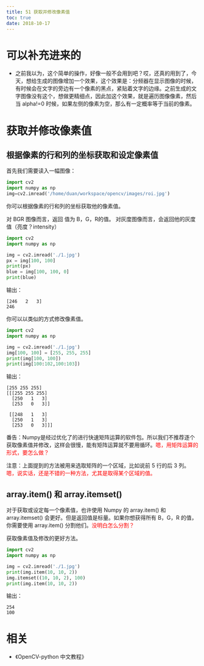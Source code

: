 ```yaml
---
title: 51 获取并修改像素值
toc: true
date: 2018-10-17
---
```

# 可以补充进来的

- 之前我以为，这个简单的操作，好像一般不会用到吧？哎，还真的用到了，今天，想给生成的图像增加一个效果，这个效果是：分频器在显示图像的时候，有时候会在文字的旁边有一个像素的黑点，紧贴着文字的边缘。之前生成的文字图像没有这个，想做更精细点，因此加这个效果，就是遍历图像像素，然后当 alpha!=0 时候，如果左侧的像素为空，那么有一定概率等于当前的像素。

# 获取并修改像素值

## 根据像素的行和列的坐标获取和设定像素值

首先我们需要读入一幅图像：

```py
import cv2
import numpy as np
img=cv2.imread('/home/duan/workspace/opencv/images/roi.jpg')
```
你可以根据像素的行和列的坐标获取他的像素值。

对 BGR 图像而言，返回 值为 B，G，R的值。
对灰度图像而言，会返回他的灰度值（亮度？intensity）

```py
import cv2
import numpy as np

img = cv2.imread('./1.jpg')
px = img[100, 100]
print(px)
blue = img[100, 100, 0]
print(blue)
```

输出：

```
[246   2   3]
246
```


你可以以类似的方式修改像素值。


```python
import cv2
import numpy as np

img = cv2.imread('./1.jpg')
img[100, 100] = [255, 255, 255]
print(img[100, 100])
print(img[100:102,100:103])
```

输出：

```
[255 255 255]
[[[255 255 255]
  [250   1   3]
  [253   0   3]]

 [[248   1   3]
  [250   1   3]
  [253   0   3]]]
```

番告：Numpy是经过优化了的进行快速矩阵运算的软件包。所以我们不推荐逐个获取像素值并修改，这样会很慢，能有矩阵运算就不要用循环。<span style="color:red;">嗯，用矩阵运算的形式，要怎么做？</span>

注意：上面提到的方法被用来选取矩阵的一个区域，比如说前 5 行的后 3 列。<span style="color:red;">嗯，说实话，还是不错的一种方法，尤其是取得某个区域的值。</span>

## array.item() 和 array.itemset()

对于获取或设定每一个像素值，也许使用 Numpy 的 array.item() 和 array.itemset() 会更好。但是返回值是标量。如果你想获得所有 B，G，R 的值，你需要使用 array.item() 分割他们。<span style="color:red;">没明白怎么分割？</span>

获取像素值及修改的更好方法。

```python
import cv2
import numpy as np

img = cv2.imread('./1.jpg')
print(img.item(10, 10, 2))
img.itemset((10, 10, 2), 100)
print(img.item(10, 10, 2))
```

输出：

```
254
100
```







# 相关

- 《OpenCV-python 中文教程》

